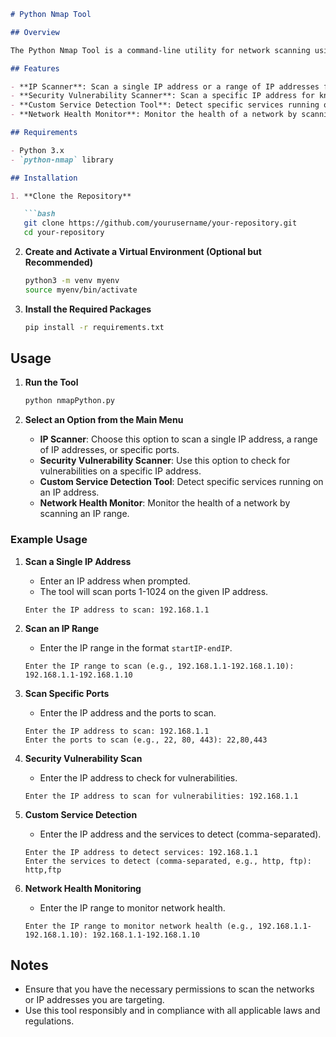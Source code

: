 ```markdown
# Python Nmap Tool

## Overview

The Python Nmap Tool is a command-line utility for network scanning using the `python-nmap` library. It allows users to perform various types of scans, including IP scanning, vulnerability scanning, custom service detection, and network health monitoring. This tool is intended for educational purposes to help users understand how to leverage `nmap` in Python for network analysis.

## Features

- **IP Scanner**: Scan a single IP address or a range of IP addresses for open ports.
- **Security Vulnerability Scanner**: Scan a specific IP address for known security vulnerabilities.
- **Custom Service Detection Tool**: Detect specific services running on an IP address.
- **Network Health Monitor**: Monitor the health of a network by scanning an IP range.

## Requirements

- Python 3.x
- `python-nmap` library

## Installation

1. **Clone the Repository**

   ```bash
   git clone https://github.com/yourusername/your-repository.git
   cd your-repository
   ```

2. **Create and Activate a Virtual Environment (Optional but Recommended)**

   ```bash
   python3 -m venv myenv
   source myenv/bin/activate
   ```

3. **Install the Required Packages**

   ```bash
   pip install -r requirements.txt
   ```

## Usage

1. **Run the Tool**

   ```bash
   python nmapPython.py
   ```

2. **Select an Option from the Main Menu**

   - **IP Scanner**: Choose this option to scan a single IP address, a range of IP addresses, or specific ports.
   - **Security Vulnerability Scanner**: Use this option to check for vulnerabilities on a specific IP address.
   - **Custom Service Detection Tool**: Detect specific services running on an IP address.
   - **Network Health Monitor**: Monitor the health of a network by scanning an IP range.

### Example Usage

1. **Scan a Single IP Address**

   - Enter an IP address when prompted.
   - The tool will scan ports 1-1024 on the given IP address.

   ```plaintext
   Enter the IP address to scan: 192.168.1.1
   ```

2. **Scan an IP Range**

   - Enter the IP range in the format `startIP-endIP`.

   ```plaintext
   Enter the IP range to scan (e.g., 192.168.1.1-192.168.1.10): 192.168.1.1-192.168.1.10
   ```

3. **Scan Specific Ports**

   - Enter the IP address and the ports to scan.

   ```plaintext
   Enter the IP address to scan: 192.168.1.1
   Enter the ports to scan (e.g., 22, 80, 443): 22,80,443
   ```

4. **Security Vulnerability Scan**

   - Enter the IP address to check for vulnerabilities.

   ```plaintext
   Enter the IP address to scan for vulnerabilities: 192.168.1.1
   ```

5. **Custom Service Detection**

   - Enter the IP address and the services to detect (comma-separated).

   ```plaintext
   Enter the IP address to detect services: 192.168.1.1
   Enter the services to detect (comma-separated, e.g., http, ftp): http,ftp
   ```

6. **Network Health Monitoring**

   - Enter the IP range to monitor network health.

   ```plaintext
   Enter the IP range to monitor network health (e.g., 192.168.1.1-192.168.1.10): 192.168.1.1-192.168.1.10
   ```

## Notes

- Ensure that you have the necessary permissions to scan the networks or IP addresses you are targeting.
- Use this tool responsibly and in compliance with all applicable laws and regulations.
